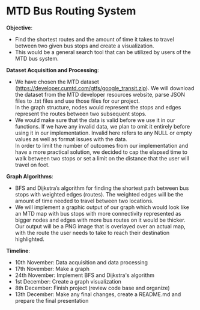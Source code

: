 # MTD Bus Routing System
**Objective**:   
- Find the shortest routes and the amount of time it takes to travel between two given bus stops and create a visualization.
- This would be a general search tool that can be utilized by users of the MTD bus system. 

**Dataset Acquisition and Processing**:   
- We have chosen the MTD dataset (https://developer.cumtd.com/gtfs/google_transit.zip). We will download the dataset from the MTD developer resources website, parse JSON files to .txt files and use those files for our project.   
In the graph structure, nodes would represent the stops and edges represent the routes between two subsequent stops.
- We would make sure that the data is valid before we use it in our functions. If we have any invalid data, we plan to omit it entirely before using it in our implementation. Invalid here refers to any NULL or empty values as well as format issues with the data.   
In order to limit the number of outcomes from our implementation and have a more practical solution, we decided to cap the elapsed time to walk between two stops or set a limit on the distance that the user will travel on foot. 

**Graph Algorithms**:   
- BFS and Dijkstra’s algorithm for finding the shortest path between bus stops with weighted edges (routes). The weighted edges will be the amount of time needed to travel between two locations.
- We will implement a graphic output of our graph which would look like an MTD map with bus stops with more connectivity represented as bigger nodes and edges with more bus routes on it would be thicker. Our output will be a PNG image that is overlayed over an actual map, with the route the user needs to take to reach their destination highlighted.

**Timeline**:   
- 10th November: Data acquisition and data processing
- 17th November: Make a graph
- 24th November: Implement BFS and Dijkstra's algorithm
- 1st December: Create a graph visualization
- 8th December: Finish project (review code base and organize)
- 13th December: Make any final changes, create a README.md and prepare the final presentation

